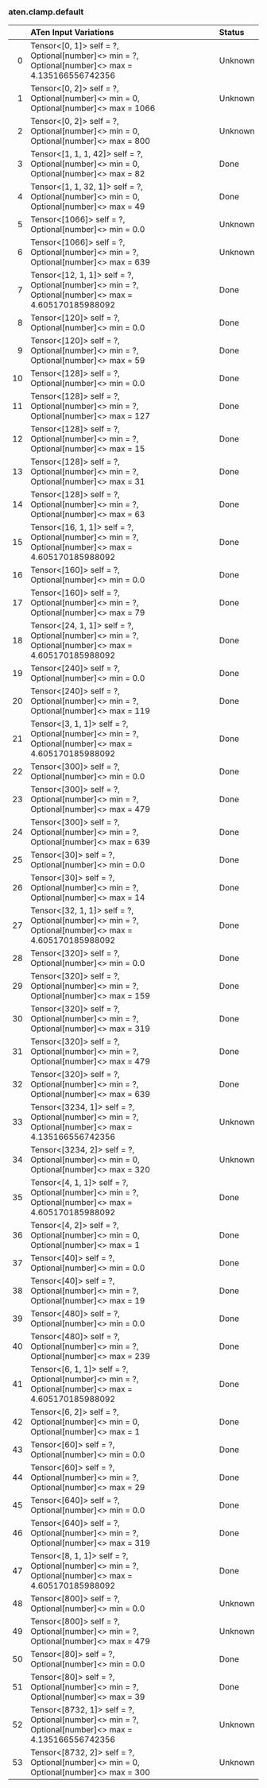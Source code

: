 ### aten.clamp.default
|    | ATen Input Variations                                                                                     | Status   |
|---:|:----------------------------------------------------------------------------------------------------------|:---------|
|  0 | Tensor<[0, 1]> self = ?,<br>Optional[number]<> min = ?,<br>Optional[number]<> max = 4.135166556742356     | Unknown  |
|  1 | Tensor<[0, 2]> self = ?,<br>Optional[number]<> min = 0,<br>Optional[number]<> max = 1066                  | Unknown  |
|  2 | Tensor<[0, 2]> self = ?,<br>Optional[number]<> min = 0,<br>Optional[number]<> max = 800                   | Unknown  |
|  3 | Tensor<[1, 1, 1, 42]> self = ?,<br>Optional[number]<> min = 0,<br>Optional[number]<> max = 82             | Done     |
|  4 | Tensor<[1, 1, 32, 1]> self = ?,<br>Optional[number]<> min = 0,<br>Optional[number]<> max = 49             | Done     |
|  5 | Tensor<[1066]> self = ?,<br>Optional[number]<> min = 0.0                                                  | Unknown  |
|  6 | Tensor<[1066]> self = ?,<br>Optional[number]<> min = ?,<br>Optional[number]<> max = 639                   | Unknown  |
|  7 | Tensor<[12, 1, 1]> self = ?,<br>Optional[number]<> min = ?,<br>Optional[number]<> max = 4.605170185988092 | Done     |
|  8 | Tensor<[120]> self = ?,<br>Optional[number]<> min = 0.0                                                   | Done     |
|  9 | Tensor<[120]> self = ?,<br>Optional[number]<> min = ?,<br>Optional[number]<> max = 59                     | Done     |
| 10 | Tensor<[128]> self = ?,<br>Optional[number]<> min = 0.0                                                   | Done     |
| 11 | Tensor<[128]> self = ?,<br>Optional[number]<> min = ?,<br>Optional[number]<> max = 127                    | Done     |
| 12 | Tensor<[128]> self = ?,<br>Optional[number]<> min = ?,<br>Optional[number]<> max = 15                     | Done     |
| 13 | Tensor<[128]> self = ?,<br>Optional[number]<> min = ?,<br>Optional[number]<> max = 31                     | Done     |
| 14 | Tensor<[128]> self = ?,<br>Optional[number]<> min = ?,<br>Optional[number]<> max = 63                     | Done     |
| 15 | Tensor<[16, 1, 1]> self = ?,<br>Optional[number]<> min = ?,<br>Optional[number]<> max = 4.605170185988092 | Done     |
| 16 | Tensor<[160]> self = ?,<br>Optional[number]<> min = 0.0                                                   | Done     |
| 17 | Tensor<[160]> self = ?,<br>Optional[number]<> min = ?,<br>Optional[number]<> max = 79                     | Done     |
| 18 | Tensor<[24, 1, 1]> self = ?,<br>Optional[number]<> min = ?,<br>Optional[number]<> max = 4.605170185988092 | Done     |
| 19 | Tensor<[240]> self = ?,<br>Optional[number]<> min = 0.0                                                   | Done     |
| 20 | Tensor<[240]> self = ?,<br>Optional[number]<> min = ?,<br>Optional[number]<> max = 119                    | Done     |
| 21 | Tensor<[3, 1, 1]> self = ?,<br>Optional[number]<> min = ?,<br>Optional[number]<> max = 4.605170185988092  | Done     |
| 22 | Tensor<[300]> self = ?,<br>Optional[number]<> min = 0.0                                                   | Done     |
| 23 | Tensor<[300]> self = ?,<br>Optional[number]<> min = ?,<br>Optional[number]<> max = 479                    | Done     |
| 24 | Tensor<[300]> self = ?,<br>Optional[number]<> min = ?,<br>Optional[number]<> max = 639                    | Done     |
| 25 | Tensor<[30]> self = ?,<br>Optional[number]<> min = 0.0                                                    | Done     |
| 26 | Tensor<[30]> self = ?,<br>Optional[number]<> min = ?,<br>Optional[number]<> max = 14                      | Done     |
| 27 | Tensor<[32, 1, 1]> self = ?,<br>Optional[number]<> min = ?,<br>Optional[number]<> max = 4.605170185988092 | Done     |
| 28 | Tensor<[320]> self = ?,<br>Optional[number]<> min = 0.0                                                   | Done     |
| 29 | Tensor<[320]> self = ?,<br>Optional[number]<> min = ?,<br>Optional[number]<> max = 159                    | Done     |
| 30 | Tensor<[320]> self = ?,<br>Optional[number]<> min = ?,<br>Optional[number]<> max = 319                    | Done     |
| 31 | Tensor<[320]> self = ?,<br>Optional[number]<> min = ?,<br>Optional[number]<> max = 479                    | Done     |
| 32 | Tensor<[320]> self = ?,<br>Optional[number]<> min = ?,<br>Optional[number]<> max = 639                    | Done     |
| 33 | Tensor<[3234, 1]> self = ?,<br>Optional[number]<> min = ?,<br>Optional[number]<> max = 4.135166556742356  | Unknown  |
| 34 | Tensor<[3234, 2]> self = ?,<br>Optional[number]<> min = 0,<br>Optional[number]<> max = 320                | Unknown  |
| 35 | Tensor<[4, 1, 1]> self = ?,<br>Optional[number]<> min = ?,<br>Optional[number]<> max = 4.605170185988092  | Done     |
| 36 | Tensor<[4, 2]> self = ?,<br>Optional[number]<> min = 0,<br>Optional[number]<> max = 1                     | Done     |
| 37 | Tensor<[40]> self = ?,<br>Optional[number]<> min = 0.0                                                    | Done     |
| 38 | Tensor<[40]> self = ?,<br>Optional[number]<> min = ?,<br>Optional[number]<> max = 19                      | Done     |
| 39 | Tensor<[480]> self = ?,<br>Optional[number]<> min = 0.0                                                   | Done     |
| 40 | Tensor<[480]> self = ?,<br>Optional[number]<> min = ?,<br>Optional[number]<> max = 239                    | Done     |
| 41 | Tensor<[6, 1, 1]> self = ?,<br>Optional[number]<> min = ?,<br>Optional[number]<> max = 4.605170185988092  | Done     |
| 42 | Tensor<[6, 2]> self = ?,<br>Optional[number]<> min = 0,<br>Optional[number]<> max = 1                     | Done     |
| 43 | Tensor<[60]> self = ?,<br>Optional[number]<> min = 0.0                                                    | Done     |
| 44 | Tensor<[60]> self = ?,<br>Optional[number]<> min = ?,<br>Optional[number]<> max = 29                      | Done     |
| 45 | Tensor<[640]> self = ?,<br>Optional[number]<> min = 0.0                                                   | Done     |
| 46 | Tensor<[640]> self = ?,<br>Optional[number]<> min = ?,<br>Optional[number]<> max = 319                    | Done     |
| 47 | Tensor<[8, 1, 1]> self = ?,<br>Optional[number]<> min = ?,<br>Optional[number]<> max = 4.605170185988092  | Done     |
| 48 | Tensor<[800]> self = ?,<br>Optional[number]<> min = 0.0                                                   | Unknown  |
| 49 | Tensor<[800]> self = ?,<br>Optional[number]<> min = ?,<br>Optional[number]<> max = 479                    | Unknown  |
| 50 | Tensor<[80]> self = ?,<br>Optional[number]<> min = 0.0                                                    | Done     |
| 51 | Tensor<[80]> self = ?,<br>Optional[number]<> min = ?,<br>Optional[number]<> max = 39                      | Done     |
| 52 | Tensor<[8732, 1]> self = ?,<br>Optional[number]<> min = ?,<br>Optional[number]<> max = 4.135166556742356  | Unknown  |
| 53 | Tensor<[8732, 2]> self = ?,<br>Optional[number]<> min = 0,<br>Optional[number]<> max = 300                | Unknown  |


